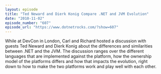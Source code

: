 ```yaml
---
layout: episode
title: "Ted Neward and Dierk Konig Compare .NET and JVM Evolution"
date: "2010-11-02"
episode_number: "607"
episode_url: "https://www.dotnetrocks.com/?show=607"
---
```


While at DevCon in London, Carl and Richard hosted a discussion with guests Ted Neward and Dierk Konig about the differences and similarities between .NET and the JVM. The discussion ranges over the different languages that are implemented against the platform, how the ownership model of the platforms differs and how that impacts the evolution, right down to how to make the two platforms work and play well with each other.

